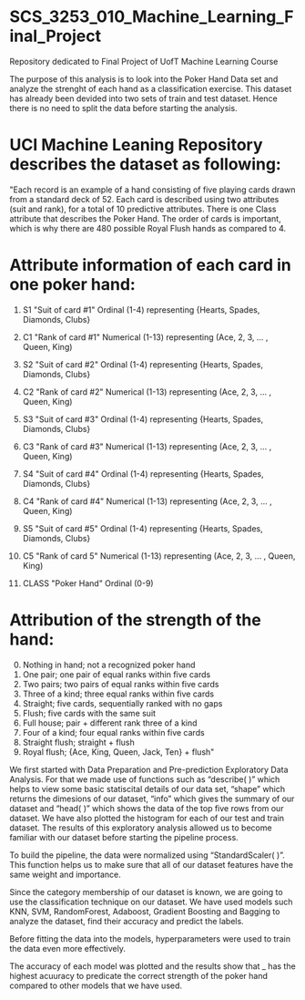 # SCS_3253_010_Machine_Learning_Final_Project
Repository dedicated to Final Project of UofT Machine Learning Course

The purpose of this analysis is to look into the Poker Hand Data set and analyze the strenght of each hand as a classification exercise. This dataset has already been devided into two sets of train and test dataset. Hence there is no need to split the data before starting the analysis.

# UCI Machine Leaning Repository describes the dataset as following:

"Each record is an example of a hand consisting of five playing cards drawn from a standard deck of 52. Each card is described using two attributes (suit and rank), for a total of 10 predictive attributes. There is one Class attribute that describes the Poker Hand. The order of cards is important, which is why there are 480 possible Royal Flush hands as compared to 4.

# Attribute information of each card in one poker hand:

1) S1 "Suit of card #1" Ordinal (1-4) representing {Hearts, Spades, Diamonds, Clubs}

2) C1 "Rank of card #1" Numerical (1-13) representing (Ace, 2, 3, ... , Queen, King)

3) S2 "Suit of card #2" Ordinal (1-4) representing {Hearts, Spades, Diamonds, Clubs}

4) C2 "Rank of card #2" Numerical (1-13) representing (Ace, 2, 3, ... , Queen, King)

5) S3 "Suit of card #3" Ordinal (1-4) representing {Hearts, Spades, Diamonds, Clubs}

6) C3 "Rank of card #3" Numerical (1-13) representing (Ace, 2, 3, ... , Queen, King)

7) S4 "Suit of card #4" Ordinal (1-4) representing {Hearts, Spades, Diamonds, Clubs}

8) C4 "Rank of card #4" Numerical (1-13) representing (Ace, 2, 3, ... , Queen, King)

9) S5 "Suit of card #5" Ordinal (1-4) representing {Hearts, Spades, Diamonds, Clubs}

10) C5 "Rank of card 5" Numerical (1-13) representing (Ace, 2, 3, ... , Queen, King)

11) CLASS "Poker Hand" Ordinal (0-9)

# Attribution of the strength of the hand:

0) Nothing in hand; not a recognized poker hand 
1) One pair; one pair of equal ranks within five cards 
2) Two pairs; two pairs of equal ranks within five cards 
3) Three of a kind; three equal ranks within five cards 
4) Straight; five cards, sequentially ranked with no gaps 
5) Flush; five cards with the same suit 
6) Full house; pair + different rank three of a kind 
7) Four of a kind; four equal ranks within five cards 
8) Straight flush; straight + flush 
9) Royal flush; {Ace, King, Queen, Jack, Ten} + flush"

We first started with Data Preparation and Pre-prediction Exploratory Data Analysis. For that we made use of functions such as “describe( )” which helps to view some basic statiscital details of our data set, “shape” which returns the dimesions of our dataset, “info” which gives the summary of our dataset and “head( )” which shows the data of the top five rows from our dataset. We have also plotted the histogram for each of our test and train dataset. The results of this exploratory analysis allowed us to become familiar with our dataset before starting the pipeline process.

To build the pipeline, the data were normalized using “StandardScaler( )”. This function helps us to make sure that all of our dataset features have the same weight and importance.

Since the category membership of our dataset is known, we are going to use the classification technique on our dataset. We have used models such KNN, SVM, RandomForest, Adaboost, Gradient Boosting and Bagging to analyze the dataset, find their accuracy and predict the labels.

Before fitting the data into the models, hyperparameters were used to train the data even more effectively.

The accuracy of each model was plotted and the results show that _ has the highest acuuracy to predicate the correct strength of the poker hand compared to other models that we have used.
